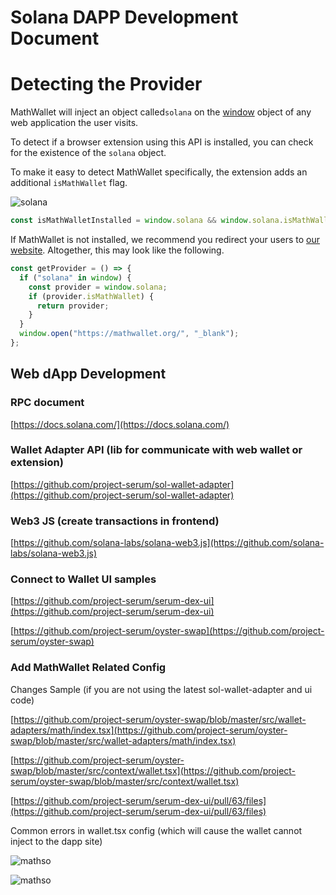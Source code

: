 # Solana DAPP Development Document

# Detecting the Provider

MathWallet will inject an object called`solana` on the [window](https://developer.mozilla.org/en-US/docs/Web/API/Window) object of any web application the user visits.

To detect if a browser extension using this API is installed, you can check for the existence of the `solana` object.

To make it easy to detect MathWallet specifically, the extension adds an additional `isMathWallet` flag.

![solana](http://qiniu.eth.fm/2021-07-28-solana.png)

```javascript
const isMathWalletInstalled = window.solana && window.solana.isMathWallet
```

If MathWallet is not installed, we recommend you redirect your users to [our website](https://mathwallet.org/). Altogether, this may look like the following.

```javascript
const getProvider = () => {
  if ("solana" in window) {
    const provider = window.solana;
    if (provider.isMathWallet) {
      return provider;
    }
  }
  window.open("https://mathwallet.org/", "_blank");
};
```




## Web dApp Development

### RPC document

[https://docs.solana.com/](https://docs.solana.com/)

### Wallet Adapter API (lib for communicate with web wallet or extension)

[https://github.com/project-serum/sol-wallet-adapter](https://github.com/project-serum/sol-wallet-adapter)

### Web3 JS (create transactions in frontend)

[https://github.com/solana-labs/solana-web3.js](https://github.com/solana-labs/solana-web3.js)

### Connect to Wallet UI samples

[https://github.com/project-serum/serum-dex-ui](https://github.com/project-serum/serum-dex-ui)

[https://github.com/project-serum/oyster-swap](https://github.com/project-serum/oyster-swap)



### Add MathWallet Related Config

Changes Sample (if you are not using the latest sol-wallet-adapter and ui code)

[https://github.com/project-serum/oyster-swap/blob/master/src/wallet-adapters/math/index.tsx](https://github.com/project-serum/oyster-swap/blob/master/src/wallet-adapters/math/index.tsx)

[https://github.com/project-serum/oyster-swap/blob/master/src/context/wallet.tsx](https://github.com/project-serum/oyster-swap/blob/master/src/context/wallet.tsx)

[https://github.com/project-serum/serum-dex-ui/pull/63/files](https://github.com/project-serum/serum-dex-ui/pull/63/files)

Common errors in wallet.tsx config (which will cause the wallet cannot inject to the dapp site)

![mathso](http://qiniu.eth.fm/2021-09-01-mathsol1.jpg)

![mathso](http://qiniu.eth.fm/2021-09-01-mathsol2.jpg)




